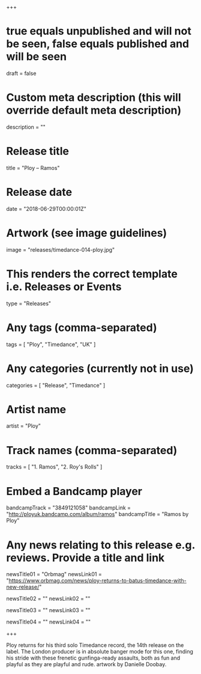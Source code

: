 +++

# true equals unpublished and will not be seen, false equals published and will be seen
draft = false

# Custom meta description (this will override default meta description)
description = ""

# Release title
title = "Ploy – Ramos"

# Release date
date = "2018-06-29T00:00:01Z"

# Artwork (see image guidelines)
image = "releases/timedance-014-ploy.jpg"

# This renders the correct template i.e. Releases or Events
type = "Releases"

# Any tags (comma-separated)
tags = [ 
	"Ploy",
	"Timedance",
	"UK"
]

# Any categories (currently not in use)
categories = [ 
	"Release", 
	"Timedance" 
]

# Artist name
artist = "Ploy"

# Track names (comma-separated)
tracks = [
	"1. Ramos",
	"2. Roy's Rolls"
]

# Embed a Bandcamp player
bandcampTrack = "3849121058"
bandcampLink = "http://ployuk.bandcamp.com/album/ramos"
bandcampTitle = "Ramos by Ploy"

# Any news relating to this release e.g. reviews. Provide a title and link
newsTitle01 = "Orbmag"
newsLink01 = "https://www.orbmag.com/news/ploy-returns-to-batus-timedance-with-new-release/"

newsTitle02 = ""
newsLink02 = ""

newsTitle03 = ""
newsLink03 = ""

newsTitle04 = ""
newsLink04 = ""

+++

<!-- Provide a summary/statement below -->
Ploy returns for his third solo Timedance record, the 14th release on the label. The London producer is in absolute banger mode for this one, finding his stride with these frenetic gunfinga-ready assaults, both as fun and playful as they are playful and rude. artwork by Danielle Doobay.
